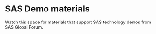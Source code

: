 # SAS Demo materials

Watch this space for materials that support SAS technology demos from SAS Global Forum.
